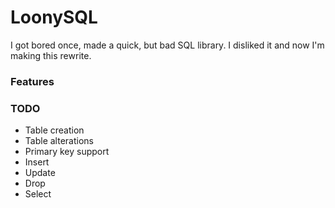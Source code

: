 # LoonySQL
I got bored once, made a quick, but bad SQL library. I disliked it and now I'm making this rewrite.

### Features

### TODO
 * Table creation 
 * Table alterations
 * Primary key support
 * Insert
 * Update
 * Drop
 * Select